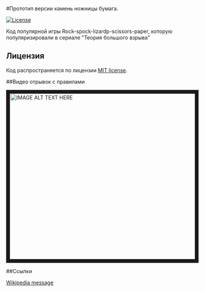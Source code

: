 #Прототип версии камень ножницы бумага.

[![License](https://poser.pugx.org/laravel/framework/license.svg)](https://packagist.org/packages/laravel/framework)

Код популярной игры Rock-spock-lizardp-scissors-paper, которую популяризировали в
сериале "Теория большого взрыва"

## Лицензия
Код распространяется по лицензии [MIT license](http://opensource.org/licenses/MIT).

##Видео отрывок с правилами

<a href="http://www.youtube.com/watch?feature=player_embedded&v=x5Q6-wMx-K8
" target="_blank"><img src="http://img.youtube.com/vi/x5Q6-wMx-K8/0.jpg" 
alt="IMAGE ALT TEXT HERE" width="888" height="450" border="10" /></a>

##Ссылки

[Wikipedia message](https://en.wikipedia.org/wiki/Rock-paper-scissors-lizard-Spock)
